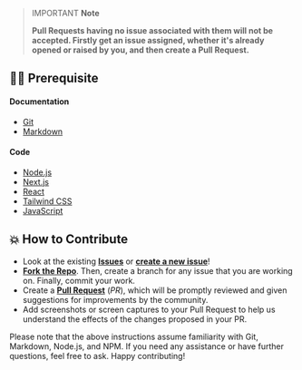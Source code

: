 > IMPORTANT **Note**
>
> **Pull Requests having no issue associated with them will not be accepted. Firstly get an issue assigned, whether it's already opened or raised by you, and then create a Pull Request.**

## 👨‍💻 Prerequisite

#### Documentation

- [Git](https://git-scm.com/)
- [Markdown](https://www.markdownguide.org/basic-syntax/)

#### Code

- [Node.js](https://nodejs.org/en/)
- [Next.js](https://nextjs.org/)
- [React](https://reactjs.org/)
- [Tailwind CSS](https://tailwindcss.com/)
- [JavaScript](https://developer.mozilla.org/en-US/docs/Web/JavaScript)

## 💥 How to Contribute

- Look at the existing [**Issues**](https://github.com/Pradumnasaraf/Pradumnasaraf.github.io/issues) or [**create a new issue**](https://github.com/Pradumnasaraf/Pradumnasaraf.github.io/issues/new/choose)!
- [**Fork the Repo**](https://github.com/Pradumnasaraf/Pradumnasaraf.github.io/fork). Then, create a branch for any issue that you are working on. Finally, commit your work.
- Create a **[Pull Request](https://github.com/Pradumnasaraf/Pradu-+mnasaraf.github.io/compare)** (_PR_), which will be promptly reviewed and given suggestions for improvements by the community.
- Add screenshots or screen captures to your Pull Request to help us understand the effects of the changes proposed in your PR.

Please note that the above instructions assume familiarity with Git, Markdown, Node.js, and NPM. If you need any assistance or have further questions, feel free to ask. Happy contributing!
